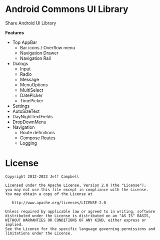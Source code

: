 Android Commons UI Library
==========================

Share Android UI Library

**Features**

* Top AppBar
  * Bar icons / Overflow menu
  * Navigation Drawer
  * Navigation Rail
* Dialogs
  * Input
  * Radio
  * Message
  * MenuOptions
  * MultiSelect
  * DatePicker
  * TimePicker
* Settings
* AutoSizeText
* DayNightTextFields
* DropDownMenu
* Navigation
  * Route definitions
  * Compose Routes
  * Logging

License
=======

    Copyright 2012-2023 Jeff Campbell

    Licensed under the Apache License, Version 2.0 (the "License");
    you may not use this file except in compliance with the License.
    You may obtain a copy of the License at

       http://www.apache.org/licenses/LICENSE-2.0

    Unless required by applicable law or agreed to in writing, software
    distributed under the License is distributed on an "AS IS" BASIS,
    WITHOUT WARRANTIES OR CONDITIONS OF ANY KIND, either express or implied.
    See the License for the specific language governing permissions and
    limitations under the License.

